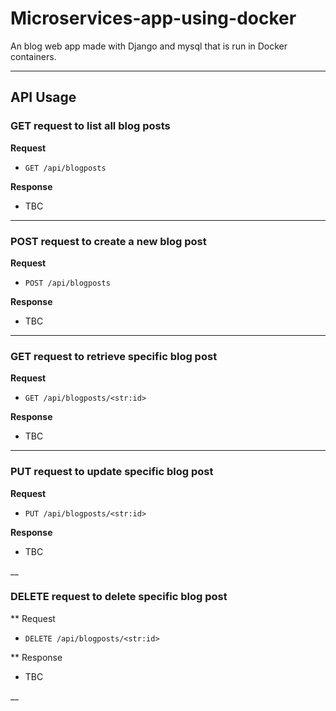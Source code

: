 # Microservices-app-using-docker
An blog web app made with Django and mysql that is run in Docker containers.

---

## API Usage

### GET request to list all blog posts

**Request**

* `GET /api/blogposts`

**Response**

* TBC

---

### POST request to create a new blog post

**Request**

* `POST /api/blogposts`

**Response**

* TBC

---

### GET request to retrieve specific blog post

**Request**

* `GET /api/blogposts/<str:id>`

**Response**

* TBC

---

### PUT request to update specific blog post

**Request**

* `PUT /api/blogposts/<str:id>`

**Response**

* TBC

__

### DELETE request to delete specific blog post

** Request

* `DELETE /api/blogposts/<str:id>`

** Response

* TBC

__


